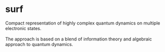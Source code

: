 # surf
Compact representation of highly complex quantum dynamics on multiple electronic states.  
<br/>The approach is based on a blend of information theory and algebraic approach to quantum dynamics. 
